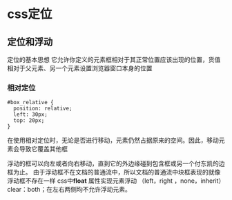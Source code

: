# css定位

## 定位和浮动

定位的基本思想  它允许你定义的元素框相对于其正常位置应该出现的位置，货值相对于父元素、另一个元素设置浏览器窗口本身的位置   

### 相对定位
```
#box_relative {
  position: relative;
  left: 30px;
  top: 20px;
}
```
在使用相对定位时，无论是否进行移动，元素仍然占据原来的空间。因此，移动元素会导致它覆盖其他框

浮动的框可以向左或者向右移动，直到它的外边缘碰到包含框或另一个付东凯的边框为止。 由于浮动框不在文档的普通流中，所以文档的普通流中块框表现的就像浮动框不存在一样
css中**float** 属性实现元素浮动 （left，right ，none，inherit）
clear：both；在左右两侧均不允许浮动元素。



